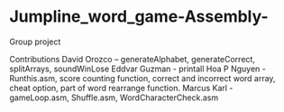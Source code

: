 # Jumpline_word_game-Assembly-
Group project

Contributions
David Orozco – generateAlphabet, generateCorrect, splitArrays, soundWinLose
Eddvar Guzman - printall
Hoa P Nguyen - Runthis.asm, score counting function, correct and incorrect word array, cheat option, part of word rearrange function.
Marcus Karl - gameLoop.asm, Shuffle.asm, WordCharacterCheck.asm
